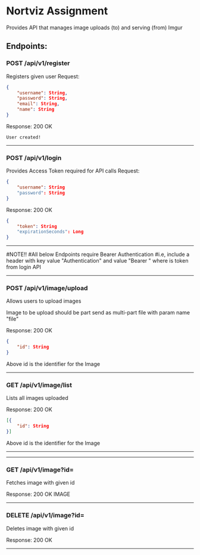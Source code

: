 # Nortviz Assignment

Provides API that manages image uploads (to) and serving (from) Imgur


## Endpoints:


### POST /api/v1/register
Registers given user
Request:
```json
{
    "username": String,
    "password": String,
    "email": String,
    "name": String
}
```
Response:
200 OK
```
User created!
```
<hr>

### POST /api/v1/login
Provides Access Token required for API calls
Request:
```json
{
    "username": String
    "password": String
}
```
Response:
200 OK
```json
{
    "token": String
    "expirationSeconds": Long
}
```
<hr>
#NOTE!!
#All below Endpoints require Bearer Authentication
#i.e, include a header with key value "Authentication" and value "Bearer <Access_Token>" where <Access_Token> is token from login API
<hr>

### POST /api/v1/image/upload
Allows users to upload images

Image to be upload should be part send as multi-part file with param name "file"

Response:
200 OK
```json
{
    "id": String
}
```
Above id is the identifier for the Image
<hr>

### GET /api/v1/image/list
Lists all images uploaded

Response:
200 OK
```json
[{
    "id": String
}]
```
Above id is the identifier for the Image
<hr>

<hr>

### GET /api/v1/image?id=<id>
Fetches image with given id

Response:
200 OK
IMAGE
<hr>

### DELETE /api/v1/image?id=<id>
Deletes image with given id

Response:
200 OK
<hr>


